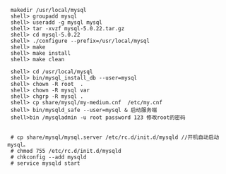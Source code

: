      makedir /usr/local/mysql
     shell> groupadd mysql
     shell> useradd -g mysql mysql
     shell> tar -xvzf mysql-5.0.22.tar.gz
     shell> cd mysql-5.0.22
     shell> ./configure --prefix=/usr/local/mysql
     shell> make
     shell> make install
     shell> make clean      
     
     shell> cd /usr/local/mysql
     shell> bin/mysql_install_db --user=mysql 
     shell> chown -R root  .    
     shell> chown -R mysql var
     shell> chgrp -R mysql .
     shell> cp share/mysql/my-medium.cnf  /etc/my.cnf
     shell> bin/mysqld_safe --user=mysql & 启动服务端
     shell>bin /mysqladmin -u root password 123 修改root的密码
 

     # cp share/mysql/mysql.server /etc/rc.d/init.d/mysqld //开机自动启动 mysql。
     # chmod 755 /etc/rc.d/init.d/mysqld
     # chkconfig --add mysqld
     # service mysqld start
